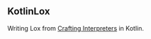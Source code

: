 ## KotlinLox

Writing Lox from [Crafting Interpreters](http://craftinginterpreters.com/contents.html) in Kotlin.
